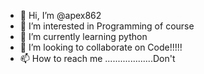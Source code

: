 - 👋 Hi, I’m @apex862
- 👀 I’m interested in Programming of course
- 🌱 I’m currently learning python
- 💞️ I’m looking to collaborate on Code!!!!!
- 📫 How to reach me ...................Don't


